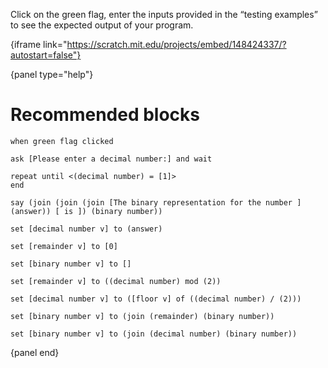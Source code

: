 Click on the green flag, enter the inputs provided in the “testing examples” to see the expected output of your program.

{iframe link="https://scratch.mit.edu/projects/embed/148424337/?autostart=false"}

{panel type="help"}

# Recommended blocks

```scratch
when green flag clicked

ask [Please enter a decimal number:] and wait

repeat until <(decimal number) = [1]>
end

say (join (join (join [The binary representation for the number ] (answer)) [ is ]) (binary number))
```

```scratch
set [decimal number v] to (answer)

set [remainder v] to [0]

set [binary number v] to []

set [remainder v] to ((decimal number) mod (2))

set [decimal number v] to ([floor v] of ((decimal number) / (2)))

set [binary number v] to (join (remainder) (binary number))

set [binary number v] to (join (decimal number) (binary number))
```

{panel end}
